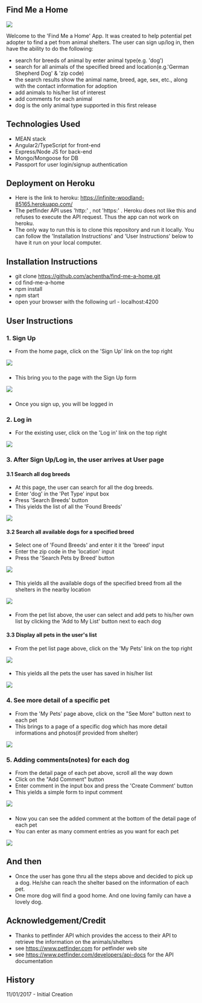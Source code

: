 ## Find Me a Home
<img src="images/Home.png">

Welcome to the 'Find Me a Home' App. It was created to help potential pet adopter to find a pet from animal shelters. The user can sign up/log in, then have the ability to do the following:
* search for breeds of animal by enter animal type(e.g. 'dog')
* search for all animals of the specified breed and location(e.g.'German Shepherd Dog' & 'zip code)
* the search results show the animal name, breed, age, sex, etc., along with the contact information for adoption
* add animals to his/her list of interest
* add comments for each animal
* dog is the only animal type supported in this first release

## Technologies Used
* MEAN stack
* Angular2/TypeScript for front-end
* Express/Node JS for back-end
* Mongo/Mongoose for DB
* Passport for user login/signup authentication

## Deployment on Heroku
* Here is the link to heroku: https://infinite-woodland-85165.herokuapp.com/
* The petfinder API uses 'http:' , not 'https:' . Heroku does not like this and refuses to execute the API request. Thus the app can not work on heroku.
* The only way to run this is to clone this repository and run it locally. You can follow the 'Installation Instructions' and 'User Instructions' below to have it run on your local computer.

## Installation Instructions
* git clone https://github.com/achentha/find-me-a-home.git
* cd find-me-a-home
* npm install
* npm start
* open your browser with the following url - localhost:4200

## User Instructions
### 1. Sign Up
* From the home page, click on the 'Sign Up' link on the top right
<img src="images/Home.png">

###
* This bring you to the page with the Sign Up form
<img src="images/SignUp.png">

###
* Once you sign up, you will be logged in

### 2. Log in
* For the existing user, click on the 'Log in' link on the top right
<img src="images/Login.png">

### 3. After Sign Up/Log in, the user arrives at User page
#### 3.1 Search all dog breeds
* At this page, the user can search for all the dog breeds.
* Enter 'dog' in the 'Pet Type' input box
* Press 'Search Breeds' button
* This yields the list of all the 'Found Breeds'
<img src="images/BreedSearch.png">

#### 3.2 Search all available dogs for a specified breed
* Select one of 'Found Breeds' and enter it it the 'breed' input
* Enter the zip code in the 'location' input
* Press the 'Search Pets by Breed' button
<img src="images/PetSearch.png">

####
* This yields all the available dogs of the specified breed from all the shelters in the nearby location
<img src="images/PetSearchResult.png">

####
* From the pet list above, the user can select and add pets to his/her own list by clicking the 'Add to My List' button next to each dog

#### 3.3 Display all pets in the user's list
* From the pet list page above, click on the 'My Pets' link on the top right
<img src="images/PetSearch2MyPets.png">

####
* This yields all the pets the user has saved in his/her list
<img src="images/MyPets.png">

### 4. See more detail of a specific pet
* From the 'My Pets' page above, click on the "See More" button next to each pet
* This brings to a page of a specific dog which has more detail informations and photos(if provided from shelter)
<img src="images/OnePetDetails.png">

### 5. Adding comments(notes) for each dog
* From the detail page of each pet above, scroll all the way down
* Click on the "Add Comment" button
* Enter comment in the input box and press the 'Create Comment' button
* This yields a simple form to input comment
<img src="images/AddCommentToPet.png">

###
* Now you can see the added comment at the bottom of the detail page of each pet
* You can enter as many comment entries as you want for each pet

<img src="images/PetComment.png">

## And then
* Once the user has gone thru all the steps above and decided to pick up a dog. He/she can reach the shelter based on the information of each pet.
* One more dog will find a good home. And one loving family can have a lovely dog.

## Acknowledgement/Credit
* Thanks to petfinder API which provides the access to their API to retrieve the information on the animals/shelters
* see https://www.petfinder.com for petfinder web site
* see https://www.petfinder.com/developers/api-docs for the API documentation

## History
11/01/2017 - Initial Creation
